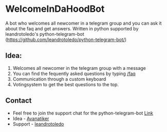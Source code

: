 # WelcomeInDaHoodBot
A bot who welcomes all newcomer in a telegram group and you can ask it about the faq and get answers. Written in python supported by leandrotoledo's python-telegram-bot (https://github.com/leandrotoledo/python-telegram-bot/)

## Idea:
1. Welcomes all newcomer in the telegram group with a message
2. You can find the fequently asked questions by typing [/faq](https://github.com/Avanatiker/WelcomeInDaHoodBot/# "/faq")
3. Communication through a custom keyboard
4. Votingsystem to get the best questions to the top.

## Contact
- Feel free to join the support chat for the python-telegram-bot  [Link](https://telegram.me/joinchat/00b9c0f802509b949c1563d56eb053b0 "Link")
- Idea - [Avanatiker](https://github.com/Avanatiker "Avanatiker")
- Support - [leandrotoledo](https://github.com/leandrotoledo "leandrotoledo")
